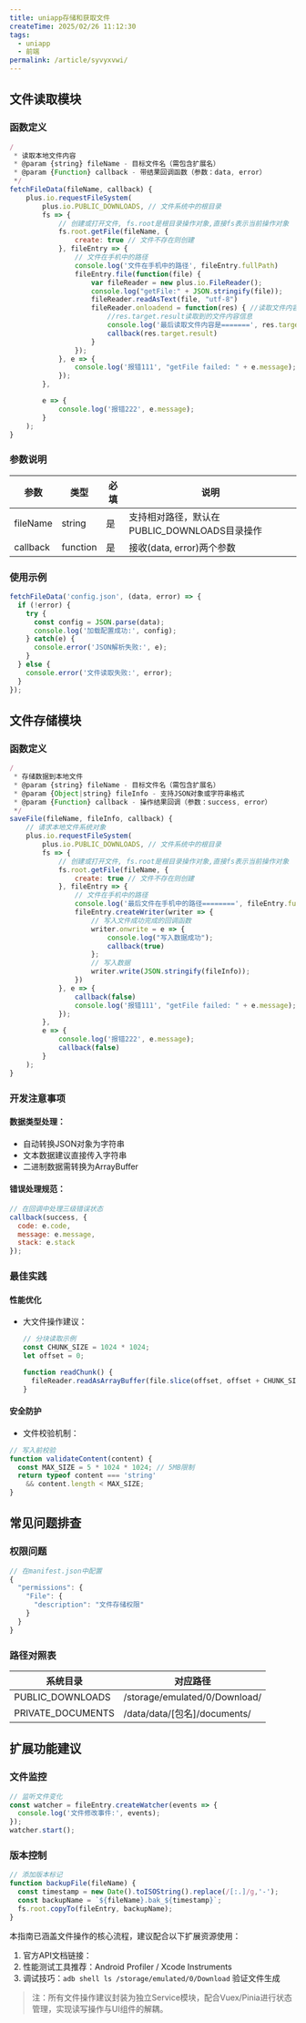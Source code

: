 ```yaml
---
title: uniapp存储和获取文件
createTime: 2025/02/26 11:12:30
tags:
  - uniapp
  - 前端
permalink: /article/syvyxvwi/
---
```

## 文件读取模块
### 函数定义
```javascript
/
 * 读取本地文件内容
 * @param {string} fileName - 目标文件名（需包含扩展名）
 * @param {Function} callback - 带结果回调函数（参数：data, error）
 */
fetchFileData(fileName, callback) {
    plus.io.requestFileSystem(
        plus.io.PUBLIC_DOWNLOADS, // 文件系统中的根目录
        fs => {
            // 创建或打开文件, fs.root是根目录操作对象,直接fs表示当前操作对象
            fs.root.getFile(fileName, {
                create: true // 文件不存在则创建
            }, fileEntry => {
                // 文件在手机中的路径
                console.log('文件在手机中的路径', fileEntry.fullPath)
                fileEntry.file(function(file) {
                    var fileReader = new plus.io.FileReader();
                    console.log("getFile:" + JSON.stringify(file));
                    fileReader.readAsText(file, "utf-8")
                    fileReader.onloadend = function(res) { //读取文件内容成功后的回调事件
                        //res.target.result读取到的文件内容信息
                        console.log('最后读取文件内容是=======', res.target.result)
                        callback(res.target.result)
                    }
                });
            }, e => {
                console.log('报错111', "getFile failed: " + e.message);
            });
        },

        e => {
            console.log('报错222', e.message);
        }
    );
}
```

### 参数说明
   | 参数 | 类型 | 必填 | 说明 |
   |------|------|-----|-----|
   | fileName | string | 是 | 支持相对路径，默认在PUBLIC_DOWNLOADS目录操作 |
   | callback | function | 是 | 接收(data, error)两个参数 |

### 使用示例
```javascript
fetchFileData('config.json', (data, error) => {
  if (!error) {
    try {
      const config = JSON.parse(data);
      console.log('加载配置成功:', config);
    } catch(e) {
      console.error('JSON解析失败:', e);
    }
  } else {
    console.error('文件读取失败:', error);
  }
});
```

## 文件存储模块
### 函数定义
```javascript
/
 * 存储数据到本地文件
 * @param {string} fileName - 目标文件名（需包含扩展名） 
 * @param {Object|string} fileInfo - 支持JSON对象或字符串格式
 * @param {Function} callback - 操作结果回调（参数：success, error）
 */
saveFile(fileName, fileInfo, callback) {
    // 请求本地文件系统对象
    plus.io.requestFileSystem(
        plus.io.PUBLIC_DOWNLOADS, // 文件系统中的根目录
        fs => {
            // 创建或打开文件, fs.root是根目录操作对象,直接fs表示当前操作对象
            fs.root.getFile(fileName, {
                create: true // 文件不存在则创建
            }, fileEntry => {
                // 文件在手机中的路径
                console.log('最后文件在手机中的路径========', fileEntry.fullPath)
                fileEntry.createWriter(writer => {
                    // 写入文件成功完成的回调函数
                    writer.onwrite = e => {
                        console.log("写入数据成功");
                        callback(true)
                    };
                    // 写入数据
                    writer.write(JSON.stringify(fileInfo));
                })
            }, e => {
                callback(false)
                console.log('报错111', "getFile failed: " + e.message);
            });
        },
        e => {
            console.log('报错222', e.message);
            callback(false)
        }
    );
}
```

### 开发注意事项
#### 数据类型处理：
- 自动转换JSON对象为字符串
- 文本数据建议直接传入字符串
- 二进制数据需转换为ArrayBuffer

#### 错误处理规范：
```javascript
// 在回调中处理三级错误状态
callback(success, {
  code: e.code,
  message: e.message,
  stack: e.stack
});
```

### 最佳实践
#### 性能优化
- 大文件操作建议：
  ```javascript
  // 分块读取示例
  const CHUNK_SIZE = 1024 * 1024;
  let offset = 0;
  
  function readChunk() {
    fileReader.readAsArrayBuffer(file.slice(offset, offset + CHUNK_SIZE));
  }
  ```

#### 安全防护
- 文件校验机制：
```javascript
// 写入前校验
function validateContent(content) {
  const MAX_SIZE = 5 * 1024 * 1024; // 5MB限制
  return typeof content === 'string' 
    && content.length < MAX_SIZE;
}
```

## 常见问题排查
### 权限问题
```javascript
// 在manifest.json中配置
{
  "permissions": {
    "File": {
      "description": "文件存储权限"
    }
  }
}
```

### 路径对照表
   | 系统目录 | 对应路径 |
   |---------|---------|
   | PUBLIC_DOWNLOADS | /storage/emulated/0/Download/ |
   | PRIVATE_DOCUMENTS | /data/data/[包名]/documents/ |

## 扩展功能建议
### 文件监控
```javascript
// 监听文件变化
const watcher = fileEntry.createWatcher(events => {
  console.log('文件修改事件:', events);
});
watcher.start();
```

### 版本控制
```javascript
// 添加版本标记
function backupFile(fileName) {
  const timestamp = new Date().toISOString().replace(/[:.]/g,'-');
  const backupName = `${fileName}.bak_${timestamp}`;
  fs.root.copyTo(fileEntry, backupName);
}
```

本指南已涵盖文件操作的核心流程，建议配合以下扩展资源使用：
1. 官方API文档链接：
2. 性能测试工具推荐：Android Profiler / Xcode Instruments
3. 调试技巧：`adb shell ls /storage/emulated/0/Download` 验证文件生成

> 注：所有文件操作建议封装为独立Service模块，配合Vuex/Pinia进行状态管理，实现读写操作与UI组件的解耦。
